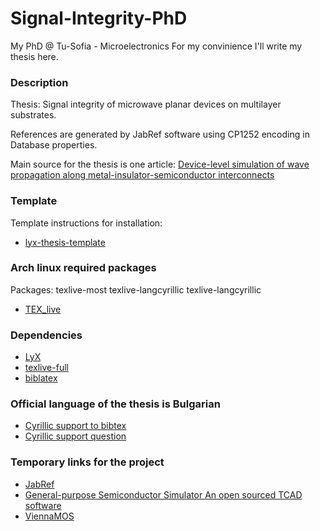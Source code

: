 Signal-Integrity-PhD
====================

My PhD @ Tu-Sofia - Microelectronics
For my convinience I'll write my thesis here.

### Description

Thesis: Signal integrity of microwave planar devices on multilayer substrates.

References are generated by JabRef software using CP1252 encoding in Database
properties.

Main source for the thesis is one article: [Device-level simulation of wave propagation along metal-insulator-semiconductor interconnects](http://ieeexplore.ieee.org/xpl/articleDetails.jsp?tp=&arnumber=993416&url=http%3A%2F%2Fieeexplore.ieee.org%2Fiel5%2F22%2F21427%2F00993416.pdf%3Farnumber%3D993416)

### Template

Template instructions for installation:

 * [lyx-thesis-template](https://sites.google.com/site/lyxthesistemplate/)

### Arch linux required packages

Packages: texlive-most texlive-langcyrillic texlive-langcyrillic

 * [TEX_live](https://wiki.archlinux.org/index.php/TeX_Live)

### Dependencies

 * [LyX](http://www.lyx.org)
 * [texlive-full](http://packages.ubuntu.com/search?keywords=texlive-full)
 * [biblatex](http://www.ctan.org/pkg/biblatex)

### Official language of the thesis is Bulgarian

 * [Cyrillic support to bibtex](http://www.gmarks.org/latex_cyrillic.pdf)
 * [Cyrillic support question](http://comments.gmane.org/gmane.editors.lyx.general/80814)

### Temporary links for the project

 * [JabRef](http://jabref.sourceforge.net/)
 * [General-purpose Semiconductor Simulator An open sourced TCAD software](http://gss-tcad.sourceforge.net)
 * [ViennaMOS](http://viennamos.sourceforge.net/viennamos-about.html)
